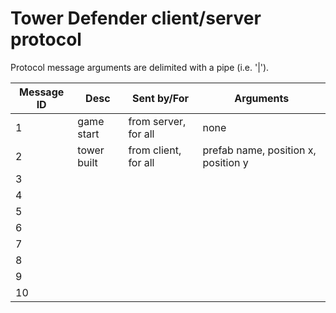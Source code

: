 # Tower Defender client/server protocol #

Protocol message arguments are delimited with a pipe (i.e. '|').

| Message ID| Desc 		| Sent by/For	| Arguments | 
| --------- | ----------------- | ------------- | --------- |
| 1	    | game start	| from server, for all | none |
| 2	    | tower built 	| from client, for all | prefab name, position x, position y |
| 3	    | | | |
| 4	    | | | |
| 5	    | | | |
| 6	    | | | |
| 7	    | | | |
| 8	    | | | |
| 9	    | | | |
| 10	    | | | |